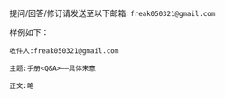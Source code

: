 提问/回答/修订请发送至以下邮箱: ```freak050321@gmail.com```

样例如下：
~~~
收件人:freak050321@gmail.com

主题:手册<Q&A>——具体来意

正文:略
~~~